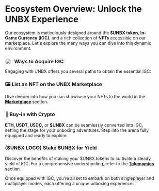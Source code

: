 # **Ecosystem Overview: Unlock the UNBX Experience**

Our ecosystem is meticulously designed around the **$UNBX token**, **In-Game Currency (IGC)**, and a rich collection of **NFTs** accessible on our marketplace. Let's explore the many ways you can dive into this dynamic environment.

<div style="display: flex; align-items: center; margin-top: 25px">
  
  <img src="https://i.ibb.co/Qr1JjWF/igc.jpg" alt="NFT Image" width="20" height="20" style="margin-right: 10px; border-radius: 50%;"> 
  <h3 style="margin: 0;"><b>Ways to Acquire IGC</b></h3>
</div>

Engaging with UNBX offers you several paths to obtain the essential IGC:

### **🖼️ List an NFT on the UNBX Marketplace**
 Dive deeper into how you can showcase your NFTs to the world in the **[Marketplace](/marketplace)** section.

### **💱 Buy-in with Crypto**
 **ETH, USDT, USDC,** or **$UNBX** can be seamlessly converted into IGC, setting the stage for your unboxing adventures. Step into the arena fully equipped and ready to explore.

### **($UNBX LOGO) Stake $UNBX for Yield**
 Discover the benefits of staking your $UNBX tokens to cultivate a steady yield of IGC. For a comprehensive understanding, refer to the **[Tokenomics](/tokenomics)** section.

Once equipped with IGC, you're all set to embark on both singleplayer and multiplayer modes, each offering a unique unboxing experience.
